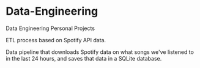 # Data-Engineering
Data Engineering Personal Projects

ETL process based on Spotify API data.

Data pipeline that downloads Spotify data on what songs we've listened to in the last 24 hours, and saves that data in a SQLite database.
